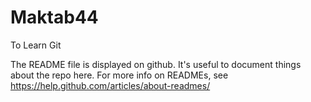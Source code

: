 # Maktab44
To Learn Git


The README file is displayed on github. It's useful to document things about the repo here. For more info on READMEs, see https://help.github.com/articles/about-readmes/
